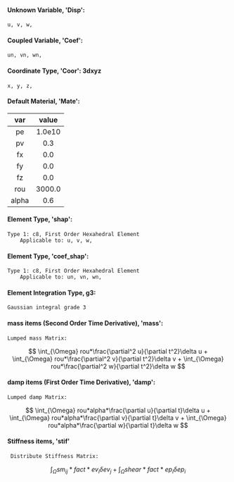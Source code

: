 #### Unknown Variable, 'Disp':
	u, v, w, 
#### Coupled Variable, 'Coef':
	un, vn, wn, 
#### Coordinate Type, 'Coor': 3dxyz
	x, y, z, 
#### Default Material, 'Mate':
| var|value|
|:---:|:---:|
|pe|1.0e10|
|pv|0.3|
|fx|0.0|
|fy|0.0|
|fz|0.0|
|rou|3000.0|
|alpha|0.6|
#### Element Type, 'shap':
	Type 1: c8, First Order Hexahedral Element
		Applicable to: u, v, w, 
#### Element Type, 'coef_shap':
	Type 1: c8, First Order Hexahedral Element
		Applicable to: un, vn, wn, 
#### Element Integration Type, g3:
	Gaussian integral grade 3
#### mass items (Second Order Time Derivative), 'mass':
	Lumped mass Matrix:
$$ \int_{\Omega} rou*\frac{\partial^2 u}{\partial t^2}\delta u + \int_{\Omega} rou*\frac{\partial^2 v}{\partial t^2}\delta v + \int_{\Omega} rou*\frac{\partial^2 w}{\partial t^2}\delta w $$
#### damp items (First Order Time Derivative), 'damp':
	Lumped damp Matrix:
$$ \int_{\Omega} rou*alpha*\frac{\partial u}{\partial t}\delta u + \int_{\Omega} rou*alpha*\frac{\partial v}{\partial t}\delta v + \int_{\Omega} rou*alpha*\frac{\partial w}{\partial t}\delta w $$
#### Stiffness items, 'stif'
	 Distribute Stiffness Matrix:
$$ \int_{\Omega} sm_{ij}*fact*ev_{i}\delta ev_{j}+ \int_{\Omega} shear*fact*ep_{i}\delta ep_{i}$$
